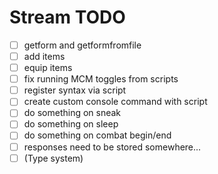# Stream TODO

- [ ] getform and getformfromfile
- [ ] add items
- [ ] equip items
- [ ] fix running MCM toggles from scripts
- [ ] register syntax via script
- [ ] create custom console command with script
- [ ] do something on sneak
- [ ] do something on sleep
- [ ] do something on combat begin/end
- [ ] responses need to be stored somewhere...
- [ ] (Type system)